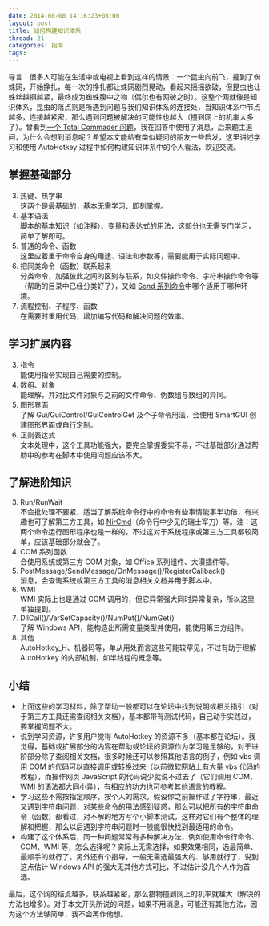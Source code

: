 ```yaml
---
date: 2014-08-08 14:16:23+08:00
layout: post
title: 如何构建知识体系
thread: 21
categories: 指南
tags: 
---
```


导言：很多人可能在生活中或电视上看到这样的情景：一个昆虫向前飞，撞到了蜘蛛网，开始挣扎，每一次的挣扎都让蛛网剧烈晃动，看起来摇摇欲破，但昆虫也让蛛丝越捆越紧，最终成为蜘蛛腹中之物（偶尔也有网破之时）。这整个网就像是知识体系，昆虫的落点则是所遇到问题与我们知识体系的连接处，当知识体系中节点越多，连接越紧密，那么遇到问题被解决的可能性也越大（撞到网上的机率大多了）。曾看到[一个 Total Commader 问题](http://www.zhihu.com/question/23816223)，我在回答中使用了消息，后来题主追问，为什么会想到消息呢？希望本文能给有类似疑问的朋友一些启发，这里讲述学习和使用 AutoHotkey 过程中如何构建知识体系中的个人看法，欢迎交流。

## 掌握基础部分

3. 热键、热字串  
这两个是最基础的，基本无需学习、即刻掌握。
3. 基本语法  
脚本的基本知识（如注释）、变量和表达式的用法，这部分也无需专门学习，简单了解即可。
3. 普通的命令、函数  
这里应着重于命令自身的用途、语法和参数等，需要能用于实际问题中。
3. 把同类命令（函数）联系起来  
分类命令，加强彼此之间的区别与联系，如文件操作命令、字符串操作命令等（帮助的目录中已经分类好了），又如 [Send 系列命令](http://ahkcn.github.io/docs/commands/Send.htm)中哪个适用于哪种环境。
3. 流程控制、子程序、函数  
在需要时重用代码，增加编写代码和解决问题的效率。

## 学习扩展内容
3. 指令  
能使用指令实现自己需要的控制。
3. 数组、对象  
能理解，并对比文件对象与之前的文件命令、伪数组与数组的异同。
3. 图形界面  
了解 Gui/GuiControl/GuiControlGet 及个子命令用法，会使用 SmartGUI 创建图形界面或自行定制。
3. 正则表达式  
文本处理中，这个工具功能强大，要完全掌握委实不易，不过基础部分通过帮助中的参考在脚本中使用问题应该不大。

## 了解进阶知识
3. Run/RunWait  
不会批处理不要紧，适当了解系统命令行中的命令有些事情能事半功倍，有兴趣也可了解第三方工具，如 [NirCmd](http://nirsoft.net/utils/nircmd.html)（命令行中少见的瑞士军刀）等。注：这两个命令运行图形程序也是一样的，不过这对于系统程序或第三方工具都较简单，应该基础部分就会了。
3. COM 系列函数  
会使用系统或第三方 COM 对象，如 Office 系列组件、大漠插件等。
3. PostMessage/SendMessage/OnMessage()/RegisterCallback()  
消息，会查询系统或第三方工具的消息相关文档并用于脚本中。
3. WMI  
WMI 实际上也是通过 COM 调用的，但它异常强大同时异常复杂，所以这里单独提到。
3. DllCall()/VarSetCapacity()/NumPut()/NumGet()  
了解 Windows API，能构造出所需变量类型并使用，能使用第三方组件。
3. 其他  
AutoHotkey_H、机器码等，单从用处而言这些可能较罕见，不过有助于理解 AutoHotkey 的内部机制，如半线程的概念等。

## 小结

* 上面这些的学习材料，除了帮助一般都可以在论坛中找到说明或相关指引（对于第三方工具还需查阅相关文档），基本都带有测试代码，自己动手实践过，要掌握问题不大。
* 说到学习资源，许多用户觉得 AutoHotkey 的资源不多（基本都在论坛）。我觉得，基础或扩展部分的内容在帮助或论坛的资源作为学习是足够的，对于进阶部分除了查阅相关文档，很多时候还可以参照其他语言的例子，例如 vbs 调用 COM 的代码可以直接调用或转换过来（以前微软网站上有大量 vbs 代码的教程），而操作网页 JavaScript 的代码说少就说不过去了（它们调用 COM、WMI 的语法都大同小异），有相应的功力也可参考其他语言的教程。
* 学习这些不需按指定顺序，按个人的需求，假设你之前操作过了字符串，最近又遇到字符串问题，对某些命令的用法感到疑惑，那么可以把所有的字符串命令（函数）都看过，对不解的地方写个小脚本测试，这样对它们有个整体的理解和把握，那么以后遇到字符串问题时一般能很快找到最适用的命令。
* 构建了这个体系后，同一种问题常常有多种解决方法，例如使用命令行命令、COM、WMI 等，怎么选择呢？实际上无需选择，如果效果相同，选最简单、最顺手的就行了。另外还有个指导，一般无需选最强大的、够用就行了，说到这点估计 Windows API 的强大无其他方式可比，不过估计没几个人作为首选。

最后，这个网的结点越多，联系越紧密，那么猎物撞到网上的机率就越大（解决的方法也增多）。对于本文开头所说的问题，如果不用消息，可能还有其他方法，因为这个方法够简单，我不会再作他想。
